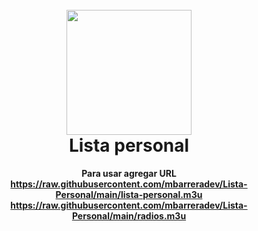 <h1 align="center">
  <br>
  <img src="https://cdn-icons-png.flaticon.com/512/28/28915.png" width="200">
  <br>
  Lista personal
  <br>
</h1>

<p align="center">
  <b>
  Para usar agregar URL<br>
  <a href="https://raw.githubusercontent.com/mbarreradev/Lista-Personal/main/lista-personal.m3u" target="_blank">https://raw.githubusercontent.com/mbarreradev/Lista-Personal/main/lista-personal.m3u</a><br>
  <a href="https://raw.githubusercontent.com/mbarreradev/Lista-Personal/main/radios.m3u" target="_blank">https://raw.githubusercontent.com/mbarreradev/Lista-Personal/main/radios.m3u</a>
  </b>
</p>
